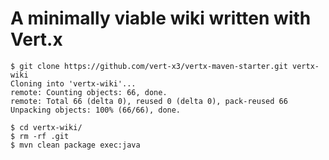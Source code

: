# A minimally viable wiki written with Vert.x

```
$ git clone https://github.com/vert-x3/vertx-maven-starter.git vertx-wiki
Cloning into 'vertx-wiki'...
remote: Counting objects: 66, done.
remote: Total 66 (delta 0), reused 0 (delta 0), pack-reused 66
Unpacking objects: 100% (66/66), done.

$ cd vertx-wiki/
$ rm -rf .git
$ mvn clean package exec:java
```
